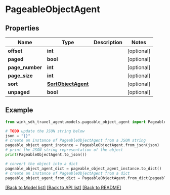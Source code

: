 # PageableObjectAgent


## Properties

Name | Type | Description | Notes
------------ | ------------- | ------------- | -------------
**offset** | **int** |  | [optional] 
**paged** | **bool** |  | [optional] 
**page_number** | **int** |  | [optional] 
**page_size** | **int** |  | [optional] 
**sort** | [**SortObjectAgent**](SortObjectAgent.md) |  | [optional] 
**unpaged** | **bool** |  | [optional] 

## Example

```python
from wink_sdk_travel_agent.models.pageable_object_agent import PageableObjectAgent

# TODO update the JSON string below
json = "{}"
# create an instance of PageableObjectAgent from a JSON string
pageable_object_agent_instance = PageableObjectAgent.from_json(json)
# print the JSON string representation of the object
print(PageableObjectAgent.to_json())

# convert the object into a dict
pageable_object_agent_dict = pageable_object_agent_instance.to_dict()
# create an instance of PageableObjectAgent from a dict
pageable_object_agent_from_dict = PageableObjectAgent.from_dict(pageable_object_agent_dict)
```
[[Back to Model list]](../README.md#documentation-for-models) [[Back to API list]](../README.md#documentation-for-api-endpoints) [[Back to README]](../README.md)


